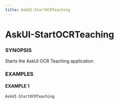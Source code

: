 ```yaml
---
title: AskUI-StartOCRTeaching
---
```


# AskUI-StartOCRTeaching

### SYNOPSIS

Starts the AskUI OCR Teaching application.

### EXAMPLES

#### EXAMPLE 1

```powershell
AskUI-StartOCRTeaching
```

